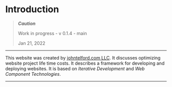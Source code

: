 # Introduction

> ***Caution***
> 
> Work in progress - v 0.1.4 - main
> 
> Jan 21, 2022

---

This website was created by [johntelford.com LLC](company.md). It discusses optimizing website project life time costs. It describes a framework for developing and deploying websites. It is based on *Iterative Development* and *Web Component Technologies*.

---

